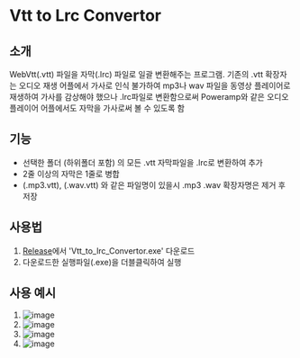 # Vtt to Lrc Convertor

## 소개
WebVtt(.vtt) 파일을 자막(.lrc) 파일로 일괄 변환해주는 프로그램. 
기존의 .vtt 확장자는  오디오 재생 어플에서 가사로 인식 불가하여 mp3나 wav 파일을 동영상 플레이어로 재생하여 가사를 감상해야 했으나
.lrc파일로 변환함으로써 Poweramp와 같은 오디오 플레이어 어플에서도 자막을 가사로써 볼 수 있도록 함

## 기능
 - 선택한 폴더 (하위폴더 포함) 의 모든 .vtt 자막파일을 .lrc로 변환하여 추가
 - 2줄 이상의 자막은 1줄로 병합
 - (.mp3.vtt), (.wav.vtt) 와 같은 파일명이 있을시 .mp3 .wav 확장자명은 제거 후 저장

## 사용법
1. [Release](https://github.com/NutNPeanut/Vtt-to-lrc-Conversion/releases)에서 'Vtt_to_lrc_Convertor.exe' 다운로드
2. 다운로드한 실행파일(.exe)을 더블클릭하여 실행

## 사용 예시
1. ![image](https://github.com/user-attachments/assets/9a5dbaf8-e0e4-479e-90e5-6bbd9af5ca32)
2. ![image](https://github.com/user-attachments/assets/3bcd8e32-f075-4f47-b6a8-a500c53e8c1b)
3. ![image](https://github.com/user-attachments/assets/ea58bcc2-32cf-4672-b6f9-85a1537be5b8)
4. ![image](https://github.com/user-attachments/assets/28ad2e7b-303f-48c7-8fb6-c60fd7010b65)

